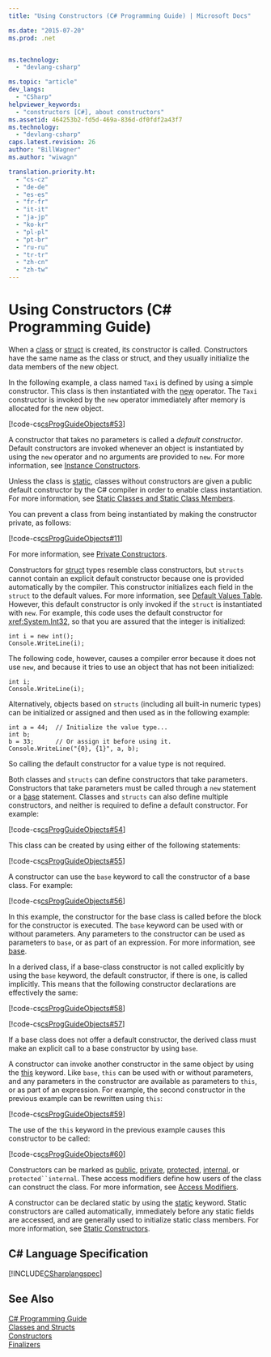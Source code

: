 ```yaml
---
title: "Using Constructors (C# Programming Guide) | Microsoft Docs"

ms.date: "2015-07-20"
ms.prod: .net


ms.technology: 
  - "devlang-csharp"

ms.topic: "article"
dev_langs: 
  - "CSharp"
helpviewer_keywords: 
  - "constructors [C#], about constructors"
ms.assetid: 464253b2-fd5d-469a-836d-df0fdf2a43f7
ms.technology: 
  - "devlang-csharp"
caps.latest.revision: 26
author: "BillWagner"
ms.author: "wiwagn"

translation.priority.ht: 
  - "cs-cz"
  - "de-de"
  - "es-es"
  - "fr-fr"
  - "it-it"
  - "ja-jp"
  - "ko-kr"
  - "pl-pl"
  - "pt-br"
  - "ru-ru"
  - "tr-tr"
  - "zh-cn"
  - "zh-tw"
---
```

# Using Constructors (C# Programming Guide)
When a [class](../../../csharp/language-reference/keywords/class.md) or [struct](../../../csharp/language-reference/keywords/struct.md) is created, its constructor is called. Constructors have the same name as the class or struct, and they usually initialize the data members of the new object.  
  
 In the following example, a class named `Taxi` is defined by using a simple constructor. This class is then instantiated with the [new](../../../csharp/language-reference/keywords/new.md) operator. The `Taxi` constructor is invoked by the `new` operator immediately after memory is allocated for the new object.  
  
 [!code-cs[csProgGuideObjects#53](../../../csharp/programming-guide/classes-and-structs/codesnippet/CSharp/using-constructors_1.cs)]  
  
 A constructor that takes no parameters is called a *default constructor*. Default constructors are invoked whenever an object is instantiated by using the `new` operator and no arguments are provided to `new`. For more information, see [Instance Constructors](../../../csharp/programming-guide/classes-and-structs/instance-constructors.md).  
  
 Unless the class is [static](../../../csharp/language-reference/keywords/static.md), classes without constructors are given a public default constructor by the C# compiler in order to enable class instantiation. For more information, see [Static Classes and Static Class Members](../../../csharp/programming-guide/classes-and-structs/static-classes-and-static-class-members.md).  
  
 You can prevent a class from being instantiated by making the constructor private, as follows:  
  
 [!code-cs[csProgGuideObjects#11](../../../csharp/programming-guide/classes-and-structs/codesnippet/CSharp/using-constructors_2.cs)]  
  
 For more information, see [Private Constructors](../../../csharp/programming-guide/classes-and-structs/private-constructors.md).  
  
 Constructors for [struct](../../../csharp/language-reference/keywords/struct.md) types resemble class constructors, but `structs` cannot contain an explicit default constructor because one is provided automatically by the compiler. This constructor initializes each field in the `struct` to the default values. For more information, see [Default Values Table](../../../csharp/language-reference/keywords/default-values-table.md). However, this default constructor is only invoked if the `struct` is instantiated with `new`. For example, this code uses the default constructor for <xref:System.Int32>, so that you are assured that the integer is initialized:  
  
```  
int i = new int();  
Console.WriteLine(i);  
```  
  
 The following code, however, causes a compiler error because it does not use `new`, and because it tries to use an object that has not been initialized:  
  
```  
int i;  
Console.WriteLine(i);  
```  
  
 Alternatively, objects based on `structs` (including all built-in numeric types) can be initialized or assigned and then used as in the following example:  
  
```  
int a = 44;  // Initialize the value type...  
int b;  
b = 33;      // Or assign it before using it.  
Console.WriteLine("{0}, {1}", a, b);  
```  
  
 So calling the default constructor for a value type is not required.  
  
 Both classes and `structs` can define constructors that take parameters. Constructors that take parameters must be called through a `new` statement or a [base](../../../csharp/language-reference/keywords/base.md) statement. Classes and `structs` can also define multiple constructors, and neither is required to define a default constructor. For example:  
  
 [!code-cs[csProgGuideObjects#54](../../../csharp/programming-guide/classes-and-structs/codesnippet/CSharp/using-constructors_3.cs)]  
  
 This class can be created by using either of the following statements:  
  
 [!code-cs[csProgGuideObjects#55](../../../csharp/programming-guide/classes-and-structs/codesnippet/CSharp/using-constructors_4.cs)]  
  
 A constructor can use the `base` keyword to call the constructor of a base class. For example:  
  
 [!code-cs[csProgGuideObjects#56](../../../csharp/programming-guide/classes-and-structs/codesnippet/CSharp/using-constructors_5.cs)]  
  
 In this example, the constructor for the base class is called before the block for the constructor is executed. The `base` keyword can be used with or without parameters. Any parameters to the constructor can be used as parameters to `base`, or as part of an expression. For more information, see [base](../../../csharp/language-reference/keywords/base.md).  
  
 In a derived class, if a base-class constructor is not called explicitly by using the `base` keyword, the default constructor, if there is one, is called implicitly. This means that the following constructor declarations are effectively the same:  
  
 [!code-cs[csProgGuideObjects#58](../../../csharp/programming-guide/classes-and-structs/codesnippet/CSharp/using-constructors_6.cs)]  
  
 [!code-cs[csProgGuideObjects#57](../../../csharp/programming-guide/classes-and-structs/codesnippet/CSharp/using-constructors_7.cs)]  
  
 If a base class does not offer a default constructor, the derived class must make an explicit call to a base constructor by using `base`.  
  
 A constructor can invoke another constructor in the same object by using the [this](../../../csharp/language-reference/keywords/this.md) keyword. Like `base`, `this` can be used with or without parameters, and any parameters in the constructor are available as parameters to `this`, or as part of an expression. For example, the second constructor in the previous example can be rewritten using `this`:  
  
 [!code-cs[csProgGuideObjects#59](../../../csharp/programming-guide/classes-and-structs/codesnippet/CSharp/using-constructors_8.cs)]  
  
 The use of the `this` keyword in the previous example causes this constructor to be called:  
  
 [!code-cs[csProgGuideObjects#60](../../../csharp/programming-guide/classes-and-structs/codesnippet/CSharp/using-constructors_9.cs)]  
  
 Constructors can be marked as [public](../../../csharp/language-reference/keywords/public.md), [private](../../../csharp/language-reference/keywords/private.md), [protected](../../../csharp/language-reference/keywords/protected.md), [internal](../../../csharp/language-reference/keywords/internal.md), or `protected``internal`. These access modifiers define how users of the class can construct the class. For more information, see [Access Modifiers](../../../csharp/programming-guide/classes-and-structs/access-modifiers.md).  
  
 A constructor can be declared static by using the [static](../../../csharp/language-reference/keywords/static.md) keyword. Static constructors are called automatically, immediately before any static fields are accessed, and are generally used to initialize static class members. For more information, see [Static Constructors](../../../csharp/programming-guide/classes-and-structs/static-constructors.md).  
  
## C# Language Specification  
 [!INCLUDE[CSharplangspec](../../../csharp/language-reference/keywords/includes/csharplangspec_md.md)]  
  
## See Also  
 [C# Programming Guide](../../../csharp/programming-guide/index.md)   
 [Classes and Structs](../../../csharp/programming-guide/classes-and-structs/index.md)   
 [Constructors](../../../csharp/programming-guide/classes-and-structs/constructors.md)   
 [Finalizers](../../../csharp/programming-guide/classes-and-structs/destructors.md)